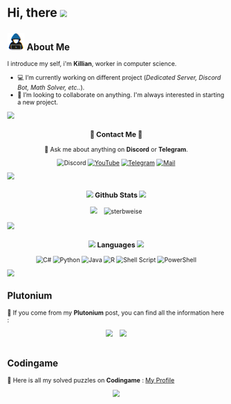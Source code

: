 <h1><b>Hi, there </b><img src="https://media.giphy.com/media/hvRJCLFzcasrR4ia7z/giphy.gif" width="40"></h1>

## <picture><img src = "https://github.com/0xAbdulKhalid/0xAbdulKhalid/raw/main/assets/mdImages/about_me.gif" width = 40px></picture> About Me
I introduce my self, i'm **Killian**, worker in computer science.

+ 💻 I’m currently working on different project (*Dedicated Server, Discord Bot, Math Solver, etc..*).
+ 👥 I’m looking to collaborate on anything. I'm always interested in starting a new project.

<img src="https://user-images.githubusercontent.com/73097560/115834477-dbab4500-a447-11eb-908a-139a6edaec5c.gif">
<div dir="auto" align="center" style="vertical-align: top">
<h3> 🔸 Contact Me 🔸</h3>

💬 Ask me about anything on <b>Discord</b> or <b>Telegram</b>.

![Discord](https://img.shields.io/badge/Killian%232101-%237289DA.svg?style=for-the-badge&logo=discord&logoColor=white)
[![YouTube](https://img.shields.io/badge/YouTube-%23FF0000.svg?style=for-the-badge&logo=YouTube&logoColor=white)](https://www.youtube.com/channel/UCRWfp6bi0-wlhaRe2YQ2dwQ)
[![Telegram](https://img.shields.io/badge/Telegram-2CA5E0?style=for-the-badge&logo=telegram&logoColor=white)](https://t.me/user556612)
[![Mail](https://img.shields.io/badge/Mail-2C2C2C?style=for-the-badge&logo=protonmail&logoColor=white)](mailto:contact@sterberise.dev)
</div>
<img src="https://user-images.githubusercontent.com/73097560/115834477-dbab4500-a447-11eb-908a-139a6edaec5c.gif">

<div dir="auto" align="center">
    <h3><img src="https://media.giphy.com/media/iY8CRBdQXODJSCERIr/giphy.gif" width="30"> Github Stats <img src="https://media.giphy.com/media/iY8CRBdQXODJSCERIr/giphy.gif" width="30"></h3>
    <img src="https://github-readme-stats.vercel.app/api?username=Sterbweise&include_all_commits=true&count_private=true&show_icons=true&line_height=20&title_color=7A7ADB&icon_color=2234AE&text_color=D3D3D3&bg_color=0,000000,130F40" height="150"/>
    &nbsp;&nbsp;
    <img src="https://github-readme-stats.vercel.app/api/top-langs/?username=Sterbweise&show_icons=true&locale=en&layout=compact&line_height=20&title_color=7A7ADB&icon_color=2234AE&text_color=D3D3D3&bg_color=0,000000,130F40"  height="150" alt="sterbweise"/>
</div>
<br>
<img src="https://user-images.githubusercontent.com/73097560/115834477-dbab4500-a447-11eb-908a-139a6edaec5c.gif">
<div dir="auto" align="center">

<h3>  <img src="https://media2.giphy.com/media/QssGEmpkyEOhBCb7e1/giphy.gif?cid=ecf05e47a0n3gi1bfqntqmob8g9aid1oyj2wr3ds3mg700bl&rid=giphy.gif" width ="20"> Languages  <img src="https://media2.giphy.com/media/QssGEmpkyEOhBCb7e1/giphy.gif?cid=ecf05e47a0n3gi1bfqntqmob8g9aid1oyj2wr3ds3mg700bl&rid=giphy.gif" width ="20"></h3>

![C#](https://img.shields.io/badge/c%23-%23239120.svg?style=for-the-badge&logo=c-sharp&logoColor=white)
![Python](https://img.shields.io/badge/python-3670A0?style=for-the-badge&logo=python&logoColor=ffdd54)
![Java](https://img.shields.io/badge/java-%23ED8B00.svg?style=for-the-badge&logo=java&logoColor=white)
![R](https://img.shields.io/badge/r-%23276DC3.svg?style=for-the-badge&logo=r&logoColor=white)
![Shell Script](https://img.shields.io/badge/shell_script-%23121011.svg?style=for-the-badge&logo=gnu-bash&logoColor=white)
![PowerShell](https://img.shields.io/badge/PowerShell-%235391FE.svg?style=for-the-badge&logo=powershell&logoColor=white)

</div>
<img src="https://user-images.githubusercontent.com/73097560/115834477-dbab4500-a447-11eb-908a-139a6edaec5c.gif">

## Plutonium
📌 If you come from my **Plutonium** post, you can find all the information here :
<div dir="auto" align="center">
    <a href="https://github.com/Sterbweise/T5Server"><img src="https://github-readme-stats.vercel.app/api/pin/?username=Sterbweise&repo=T5Server&theme=onedark&border_color=614f4b" style="height: 140px";></a>
    &nbsp;&nbsp;
    <a href="https://github.com/Sterbweise/T6Server"><img src="https://github-readme-stats.vercel.app/api/pin/?username=Sterbweise&repo=T6Server&theme=onedark&border_color=614f4b" style="height: 140px";></a>
</div>
<br>


## Codingame
📌 Here is all my solved puzzles on **Codingame** : <a href="https://www.codingame.com/profile/b2ad07e79ce1bd6e95eb7f54a7cc4b8b8661204"> My Profile </a>
<div dir="auto" align="center">
    <a href="https://github.com/Sterbweise/Codingame"><img src="https://github-readme-stats.vercel.app/api/pin/?username=Sterbweise&repo=Codingame&theme=onedark&border_color=614f4b" style="height: 130px";></a>
</div>